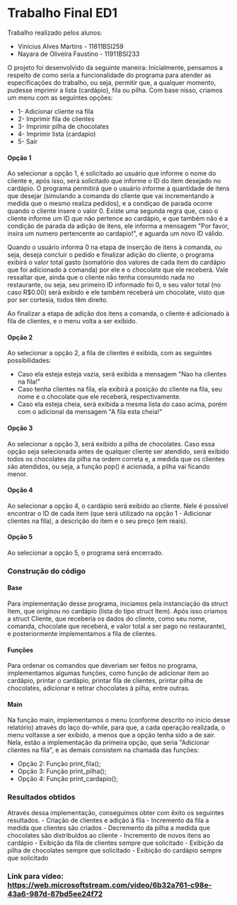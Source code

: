 # Trabalho Final ED1

Trabalho realizado pelos alunos:
  - Vinícius Alves Martins - 11811BSI259
  - Nayara de Oliveira Faustino - 11911BSI233
  
O projeto foi desenvolvido da seguinte maneira:
Inicialmente, pensamos a respeito de como seria a funcionalidade do programa para atender as especificações do trabalho, ou seja, permitir que, a qualquer momento, pudesse imprimir a lista (cardápio), fila ou pilha. Com base nisso, criamos um menu com as seguintes opções:
  
  - 1- Adicionar cliente na fila
  - 2- Imprimir fila de clientes
  - 3- Imprimir pilha de chocolates
  - 4- Imprimir lista (cardapio)
  - 5- Sair
  
#### Opção 1  
Ao selecionar a opção 1, é solicitado ao usuário que informe o nome do cliente e, após isso, será solicitado que informe o ID do item desejado no cardápio. O programa permitirá que o usuário informe a quantidade de itens que desejar (simulando a comanda do cliente que vai incrementando a medida que o mesmo realiza pedidos), e a condiçao de parada ocorre quando o cliente insere o valor 0. Existe uma segunda regra que, caso o cliente informe um ID que não pertence ao cardápio, e que também não é a condição de parada da adição de itens, ele informa a mensagem "Por favor, insira um numero pertencente ao cardapio!", e aguarda um novo ID válido.

Quando o usuário informa 0 na etapa de inserção de itens à comanda, ou seja, deseja concluir o pedido e finalizar adição do cliente, o programa exibirá o valor total gasto (somatório dos valores de cada item do cardápio que foi adicionado à comanda) por ele e o chocolate que ele receberá. Vale ressaltar que, ainda que o cliente não tenha consumido nada no restaurante, ou seja, seu primeiro ID informado foi 0, o seu valor total (no caso R$0.00) será exibido e ele também receberá um chocolate, visto que por ser cortesia, todos têm direito.

Ao finalizar a etapa de adição dos itens a comanda, o cliente é adicionado à fila de clientes, e o menu volta a ser exibido.

#### Opção 2
Ao selecionar a opção 2, a fila de clientes é exibida, com as seguintes possibilidades:
  - Caso ela esteja esteja vazia, será exibida a mensagem "Nao ha clientes na fila!"
  - Caso tenha clientes na fila, ela exibirá a posição do cliente na fila, seu nome e o chocolate que ele receberá, respectivamente.
  - Caso ela esteja cheia, será exibida a mesma lista do caso acima, porém com o adicional da mensagem "A fila esta cheia!"
  
#### Opção 3
Ao selecionar a opção 3, será exibido a pilha de chocolates. Caso essa opção seja selecionada antes de qualquer cliente ser atendido, será exibido todos os chocolates da pilha na ordem correta e, a medida que os clientes são atendidos, ou seja, a função pop() é acionada, a pilha vai ficando menor.

#### Opção 4
Ao selecionar a opção 4, o cardápio será exibido ao cliente. Nele é possível encontrar o ID de cada item (que será utilizado na opção 1 - Adicionar clientes na fila), a descrição do item e o seu preço (em reais).

#### Opção 5
Ao selecionar a opção 5, o programa será encerrado.

### Construção do código
#### Base
  Para implementação desse programa, iniciamos pela instanciação da struct Item, que originou no cardápio (lista do tipo struct Item). Após isso criamos a struct Cliente, que receberia os dados do cliente, como seu nome, comanda, chocolate que receberá, e valor total a ser pago no restaurante), e posteriormente implementamos a fila de clientes. 
  
#### Funções
  Para ordenar os comandos que deveriam ser feitos no programa, implementamos algumas funções, como função de adicionar item ao cardápio, printar o cardápio, printar fila de clientes, printar pilha de chocolates, adicionar e retirar chocolates à pilha, entre outras.
  
#### Main
  Na função main, implementamos o menu (conforme descrito no início desse relatório) através do laço do-while, para que, a cada operação realizada, o menu voltasse a ser exibido, a menos que a opção tenha sido a de sair. Nela, estão a implementação da primeira opção, que seria "Adicionar clientes na fila", e as demais consistem na chamada das funções:
  - Opção 2: Função print_fila();
  - Opção 3: Função print_pilha();
  - Opção 4: Função print_cardapio();
  
 ### Resultados obtidos
  Através dessa implementação, conseguimos obter com êxito os seguintes resultados.
    - Criação de clientes e adição à fila
    - Incremento da fila a medida que clientes são criados
    - Decremento da pilha a medida que chocolates são distribuídos ao cliente
    - Incremento de novos itens ao cardápio
    - Exibição da fila de clientes sempre que solicitado
    - Exibição da pilha de chocolates sempre que solicitado
    - Exibição do cardápio sempre que solicitado
    
### Link para vídeo: https://web.microsoftstream.com/video/6b32a761-c98e-43a6-987d-87bd5ee24f72
